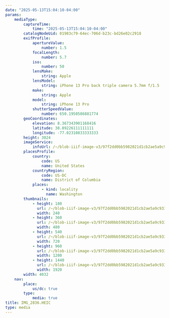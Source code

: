 ```yaml
---
date: "2025-05-13T15:04:10-04:00"
params:
    mediaType:
        captureTime:
            time: "2025-05-13T15:04:10-04:00"
        catalogNodeUid: 01983c79-64ec-706d-b23c-bd26e02c2918
        exifProfile:
            apertureValue:
                number: 1.5
            focalLength:
                number: 5.7
            iso:
                number: 50
            lensMake:
                string: Apple
            lensModel:
                string: iPhone 13 Pro back triple camera 5.7mm f/1.5
            make:
                string: Apple
            model:
                string: iPhone 13 Pro
            shutterSpeedValue:
                number: 650.1950586881774
        geoCoordinates:
            elevation: 8.367343901168416
            latitude: 38.89226111111111
            longitude: -77.02310833333333
        height: 3024
        imageService:
            infoUrl: /~/blob-iiif-image-v3/97f2dd0bb5982021d1cb2ae5a9c93318ad44868dd8632dfd7a7668905356c967/info.json
        placesProfile:
            country:
                code: US
                name: United States
            countryRegion:
                code: US-DC
                name: District of Columbia
            places:
                - kind: locality
                  name: Washington
        thumbnails:
            - height: 180
              url: /~/blob-iiif-image-v3/97f2dd0bb5982021d1cb2ae5a9c93318ad44868dd8632dfd7a7668905356c967/full/240%2C180/0/default.jpg
              width: 240
            - height: 360
              url: /~/blob-iiif-image-v3/97f2dd0bb5982021d1cb2ae5a9c93318ad44868dd8632dfd7a7668905356c967/full/480%2C360/0/default.jpg
              width: 480
            - height: 540
              url: /~/blob-iiif-image-v3/97f2dd0bb5982021d1cb2ae5a9c93318ad44868dd8632dfd7a7668905356c967/full/720%2C540/0/default.jpg
              width: 720
            - height: 960
              url: /~/blob-iiif-image-v3/97f2dd0bb5982021d1cb2ae5a9c93318ad44868dd8632dfd7a7668905356c967/full/1280%2C960/0/default.jpg
              width: 1280
            - height: 1440
              url: /~/blob-iiif-image-v3/97f2dd0bb5982021d1cb2ae5a9c93318ad44868dd8632dfd7a7668905356c967/full/1920%2C1440/0/default.jpg
              width: 1920
        width: 4032
    nav:
        place:
            us/dc: true
        type:
            media: true
title: IMG_2836.HEIC
type: media
---
```

